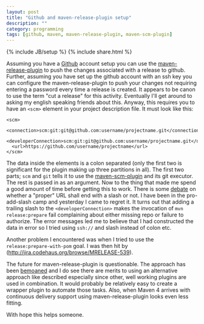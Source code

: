 ```yaml
---
layout: post
title: "Github and maven-release-plugin setup"
description: ""
category: programming
tags: [github, maven, maven-release-plugin, maven-scm-plugin]
---
```

{% include JB/setup %}
{% include share.html %}

Assuming you have a [Github](http://github.com) account setup you can use the
[maven-release-plugin](http://maven.apache.org/maven-release/maven-release-plugin/) to push the changes associated with a release to
github. Further, assuming you have set up the github account with an ssh key you can configure the maven-release-plugin to push your
changes not requiring entering a password every time a release is created. It appears to be canon to use the term "cut a release"
for this activity. Eventually I'll get around to asking my english speaking friends about this. Anyway, this requires you to have an
`<scm>` element in your project description file. It must look like this:

    <scm>
      <connection>scm:git:git@github.com:username/projectname.git</connection>
      <developerConnection>scm:git:git@github.com:username/projectname.git</developerConnection>
      <url>https://github.com/username/projectname</url>
    </scm>

The data inside the elements is a colon separated (only the first two is significant for the plugin making up three partitions in
all). The first two parts; `scm` and `git` tells it to use the [maven-scm-plugin](https://maven.apache.org/scm/maven-scm-plugin/)
and its git executor. The rest is passed in as an argument. Now to the thing that made me spend a good amount of time before getting
this to work. There is some [debate](http://stackoverflow.com/questions/5948659/trailing-slash-in-urls-which-style-is-preferred) on
whether a "proper" URL shall end with a slash or not. I have been in the pro-add-slash camp and yesterday I came to regret it. It
turns out that adding a trailing slash to the `<developerConnection>` makes the invocation of `mvn release:prepare` fail complaining
about either missing repo or failure to authorize. The error messages led me to believe that I had constructed the data in error so
I tried using `ssh://` and slash instead of colon etc.

Another problem I encountered was when I tried to use the `release:prepare-with-pom` goal. I was then hit by
(http://jira.codehaus.org/browse/MRELEASE-539).

The future for maven-release-plugin is questionable. The approach has been [bemoaned](http://axelfontaine.com/blog/final-nail.html)
and I do see there are merits to using an alternative approach like described especially since other, well working plugins are used
in combination. It would probably be relatively easy to create a wrapper plugin to automate those tasks. Also, when Maven 4 arrives
with continuous delivery support using maven-release-plugin looks even less fitting.

With hope this helps someone. 
